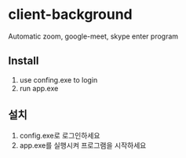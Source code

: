 # client-background
Automatic zoom, google-meet, skype enter program

## Install
1. use confing.exe to login
2. run app.exe

## 설치
1. config.exe로 로그인하세요
2. app.exe를 실행시켜 프로그램을 시작하세요
